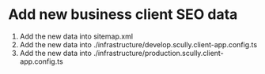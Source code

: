 # Add new business client SEO data

1. Add the new data into sitemap.xml
2. Add the new data into ./infrastructure/develop.scully.client-app.config.ts
3. Add the new data into ./infrastructure/production.scully.client-app.config.ts

